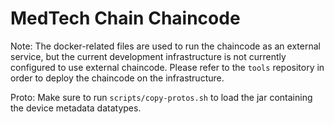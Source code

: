 # MedTech Chain Chaincode

Note: The docker-related files are used to run the chaincode as an external service, 
but the current development infrastructure is not currently configured to use external chaincode. 
Please refer to the `tools` repository in order to deploy the chaincode on the infrastructure.

Proto: Make sure to run `scripts/copy-protos.sh` to load the jar containing the device metadata datatypes.